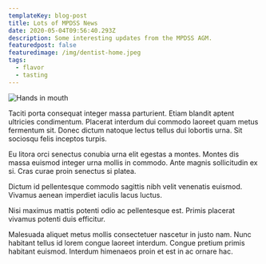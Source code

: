 ```yaml
---
templateKey: blog-post
title: Lots of MPDSS News
date: 2020-05-04T09:56:40.293Z
description: Some interesting updates from the MPDSS AGM.
featuredpost: false
featuredimage: /img/dentist-home.jpeg
tags:
  - flavor
  - tasting
---
```

![Hands in mouth](/img/dentist-home.jpeg)

Taciti porta consequat integer massa parturient. Etiam blandit aptent ultricies condimentum. Placerat interdum dui commodo laoreet quam metus fermentum sit. Donec dictum natoque lectus tellus dui lobortis urna. Sit sociosqu felis inceptos turpis.

Eu litora orci senectus conubia urna elit egestas a montes. Montes dis massa euismod integer urna mollis in commodo. Ante magnis sollicitudin ex si. Cras curae proin senectus si platea.

Dictum id pellentesque commodo sagittis nibh velit venenatis euismod. Vivamus aenean imperdiet iaculis lacus luctus.

Nisi maximus mattis potenti odio ac pellentesque est. Primis placerat vivamus potenti duis efficitur.

Malesuada aliquet metus mollis consectetuer nascetur in justo nam. Nunc habitant tellus id lorem congue laoreet interdum. Congue pretium primis habitant euismod. Interdum himenaeos proin et est in ac ornare hac.
